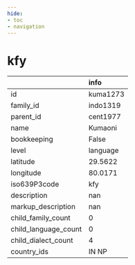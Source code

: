```yaml
---
hide:
- toc
- navigation
---
```

# kfy
|                      | info     |
|:---------------------|:---------|
| id                   | kuma1273 |
| family_id            | indo1319 |
| parent_id            | cent1977 |
| name                 | Kumaoni  |
| bookkeeping          | False    |
| level                | language |
| latitude             | 29.5622  |
| longitude            | 80.0171  |
| iso639P3code         | kfy      |
| description          | nan      |
| markup_description   | nan      |
| child_family_count   | 0        |
| child_language_count | 0        |
| child_dialect_count  | 4        |
| country_ids          | IN NP    |